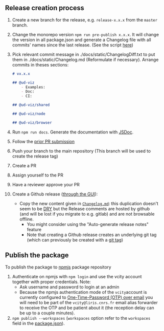 ## Release creation process

1. Create a new branch for the release, e.g. `release-x.x.x` from the `master` branch.

2. Change the monorepo version `npm run pre-publish x.x.x`. It will change the version in all package.json and generate a Changelog file with all commits' names since the last release. (See the script [here](../../bin/prePublish.js)) 

3. Pick relevant commit message in ./docs/static/ChangelogDiff.txt to put them in ./docs/static/Changelog.md (Reformulate if necessary). Arrange commits in theses sections:
    ```md
    # vx.x.x

    ## @ud-viz
        - Examples:
        - Doc:
        - CI:

    ## @ud-viz/shared

    ## @ud-viz/node

    ## @ud-viz/browser
    ```
4. Run `npm run docs`.  Generate the documentation with [JSDoc](https://jsdoc.app/).
   
5. Follow the [prior PR submission](./Contributing.md#prior-to-pr-submission)

6. Push your branch to the main repository (This branch will be used to create the release tag)
   
7. Create a PR

8. Assign yourself to the PR

9. Have a reviewer approve your PR

10.  Create a Github release ([through the GUI](https://docs.github.com/en/repositories/releasing-projects-on-github/managing-releases-in-a-repository#creating-a-release)):
     - Copy the new content given in [`Changelog.md`](https://github.com/VCityTeam/UD-Viz/blob/master/docs/static/Changelog.md): this duplication doesn't seem to be [DRY](https://en.wikipedia.org/wiki/Don%27t_repeat_yourself) but the Release comments are hosted by github (and will be lost if you migrate to e.g. gitlab) and are not browsable offline.
         - You might consider using the "Auto-generate release notes" feature
         - Note that creating a Github release creates an underlying git tag (which can previously be created with a [git tag](https://stackoverflow.com/questions/38675829/how-to-create-releases-for-public-or-private-repository-in-github))

## Publish the package

To publish the package to [npmjs](https://www.npmjs.com/) package repository

1. Authenticate on npmjs with `npm login` and use the vcity account together with proper credentials. 
   Note:
   - Ask username and password to login at an admin
   - Because the npmjs authentication mode of the `vcity`account is currently configured to [One-Time-Password (OTP) over email](https://docs.npmjs.com/receiving-a-one-time-password-over-email) you will need to be part of the `vcity@liris.cnrs.fr` email alias forwarder to receive the OTP and be patient about it (the reception delay can be up to a couple minutes).
2. `npm publish --workspaces` (`workspaces` option refer to the `workspaces` field in the [package.json](../../package.json)).

